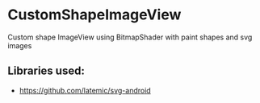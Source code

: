 CustomShapeImageView
====================

Custom shape ImageView using BitmapShader with paint shapes and svg images

Libraries used:
---------------
- https://github.com/latemic/svg-android

